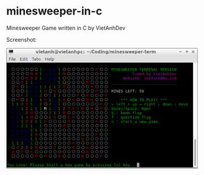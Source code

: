 # minesweeper-in-c
Minesweeper Game written in C by VietAnhDev

Screenshot:

![Screenshot](screenshot.png)
